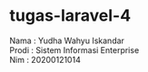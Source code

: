 # tugas-laravel-4
Nama : Yudha Wahyu Iskandar <br>
Prodi : Sistem Informasi Enterprise <br>
Nim : 20200121014 <br>
